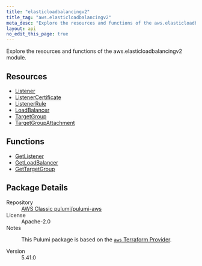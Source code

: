 ```yaml
---
title: "elasticloadbalancingv2"
title_tag: "aws.elasticloadbalancingv2"
meta_desc: "Explore the resources and functions of the aws.elasticloadbalancingv2 module."
layout: api
no_edit_this_page: true
---
```


<!-- WARNING: this file was generated by Pulumi Docs Generator. -->
<!-- Do not edit by hand unless you're certain you know what you are doing! -->

Explore the resources and functions of the aws.elasticloadbalancingv2 module.

<h2 id="resources">Resources</h2>
<ul class="api">
    <li><a href="listener/" title="Listener"><span class="api-symbol api-symbol--resource"></span>Listener</a></li>
    <li><a href="listenercertificate/" title="ListenerCertificate"><span class="api-symbol api-symbol--resource"></span>ListenerCertificate</a></li>
    <li><a href="listenerrule/" title="ListenerRule"><span class="api-symbol api-symbol--resource"></span>ListenerRule</a></li>
    <li><a href="loadbalancer/" title="LoadBalancer"><span class="api-symbol api-symbol--resource"></span>LoadBalancer</a></li>
    <li><a href="targetgroup/" title="TargetGroup"><span class="api-symbol api-symbol--resource"></span>TargetGroup</a></li>
    <li><a href="targetgroupattachment/" title="TargetGroupAttachment"><span class="api-symbol api-symbol--resource"></span>TargetGroupAttachment</a></li>
</ul>

<h2 id="functions">Functions</h2>
<ul class="api">
    <li><a href="getlistener/" title="GetListener"><span class="api-symbol api-symbol--function"></span>GetListener</a></li>
    <li><a href="getloadbalancer/" title="GetLoadBalancer"><span class="api-symbol api-symbol--function"></span>GetLoadBalancer</a></li>
    <li><a href="gettargetgroup/" title="GetTargetGroup"><span class="api-symbol api-symbol--function"></span>GetTargetGroup</a></li>
</ul>

<h2 id="package-details">Package Details</h2>
<dl class="package-details">
	<dt>Repository</dt>
	<dd><a href="https://github.com/pulumi/pulumi-aws">AWS Classic pulumi/pulumi-aws</a></dd>
	<dt>License</dt>
	<dd>Apache-2.0</dd>
	<dt>Notes</dt>
	<dd><p>This Pulumi package is based on the <a href="https://github.com/hashicorp/terraform-provider-aws"><code>aws</code> Terraform Provider</a>.</p>
</dd>
	<dt>Version</dt>
	<dd>5.41.0</dd>
</dl>

